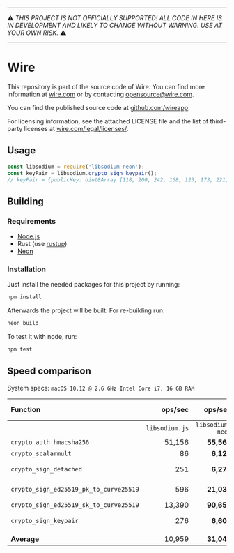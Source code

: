 -----

:warning: *THIS PROJECT IS NOT OFFICIALLY SUPPORTED! ALL CODE IN HERE IS
IN DEVELOPMENT AND LIKELY TO CHANGE WITHOUT WARNING. USE AT YOUR OWN
RISK.* :warning:

-----

# Wire

This repository is part of the source code of Wire. You can find more information at [wire.com](https://wire.com) or by contacting opensource@wire.com.

You can find the published source code at [github.com/wireapp](https://github.com/wireapp).

For licensing information, see the attached LICENSE file and the list of third-party licenses at [wire.com/legal/licenses/](https://wire.com/legal/licenses/).


## Usage

```javascript
const libsodium = require('libsodium-neon');
const keyPair = libsodium.crypto_sign_keypair();
// keyPair = {publicKey: Uint8Array [118, 200, 242, 168, 123, 173, 221, 232, ...]}
```


## Building

### Requirements

- [Node.js](https://nodejs.org/)
- Rust (use [rustup](https://rustup.rs/))
- [Neon](https://github.com/neon-bindings/neon)


### Installation

Just install the needed packages for this project by running:

```bash
npm install
```

Afterwards the project will be built. For re-building run:

```bash
neon build
```

To test it with node, run:

```bash
npm test
```


## Speed comparison

System specs: `macOS 10.12 @ 2.6 GHz Intel Core i7, 16 GB RAM`

|**Function**                            |    **ops/sec** |      **ops/sec** | **times faster** |
|:---------------------------------------|---------------:|-----------------:|-----------------:|
|                                        | `libsodium.js` | `libsodium-neon` |                  |
| `crypto_auth_hmacsha256`               |         51,156 |      **55,562**  |             1.09 |
| `crypto_scalarmult`                    |             86 |       **6,129**  |            70.80 |
| `crypto_sign_detached`                 |            251 |       **6,277**  |            25.01 |
| `crypto_sign_ed25519_pk_to_curve25519` |            596 |      **21,030**  |            35.29 |
| `crypto_sign_ed25519_sk_to_curve25519` |         13,390 |      **90,650**  |             6.77 |
| `crypto_sign_keypair`                  |            276 |       **6,602**  |            23.92 |
|                                        |                |                  |                  |
| **Average**                            |         10,959 |      **31,042**  |             2.83 |
